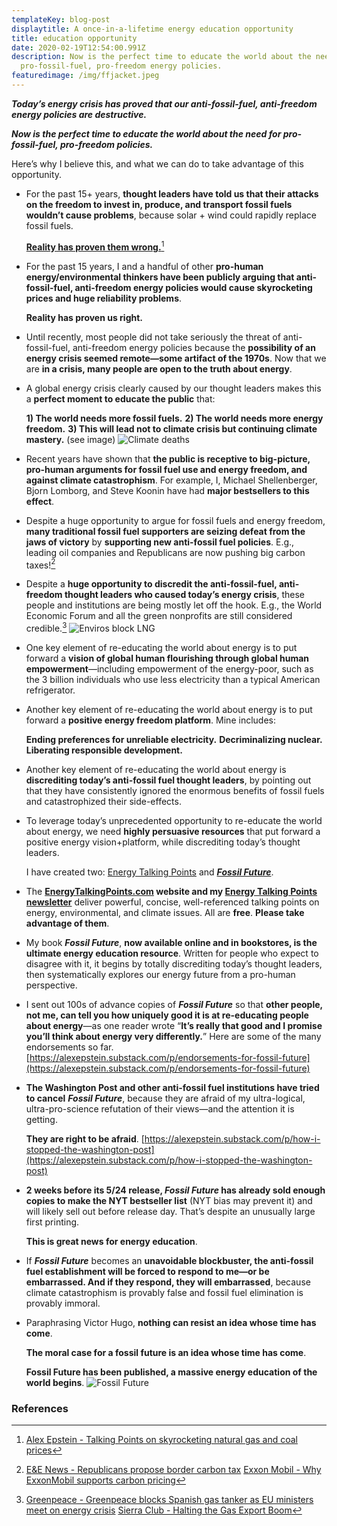 ```yaml
---
templateKey: blog-post
displaytitle: A once-in-a-lifetime energy education opportunity
title: education opportunity
date: 2020-02-19T12:54:00.991Z
description: Now is the perfect time to educate the world about the need for
  pro-fossil-fuel, pro-freedom energy policies.
featuredimage: /img/ffjacket.jpeg
---
```

***Today’s energy crisis has proved that our anti-fossil-fuel, anti-freedom energy policies are destructive.***

***Now is the perfect time to educate the world about the need for pro-fossil-fuel, pro-freedom policies.***

Here’s why I believe this, and what we can do to take advantage of this opportunity.

- ​​For the past 15+ years, **thought leaders have told us that their attacks on the freedom to invest in, produce, and transport fossil fuels wouldn’t cause problems**, because solar + wind could rapidly replace fossil fuels.

    **[Reality has proven them wrong.](https://alexepstein.substack.com/p/talking-points-on-skyrocketing-natural)**[^1]

- For the past 15 years, I and a handful of other **pro-human energy/environmental thinkers have been publicly arguing that anti-fossil-fuel, anti-freedom energy policies would cause skyrocketing prices and huge reliability problems**.

    **Reality has proven us right.**

- Until recently, most people did not take seriously the threat of anti-fossil-fuel, anti-freedom energy policies because the **possibility of an energy crisis seemed remote—some artifact of the 1970s**. Now that we are **in a crisis, many people are open to the truth about energy**.

- A global energy crisis clearly caused by our thought leaders makes this a **perfect moment to educate the public** that:

    **1) The world needs more fossil fuels.**
    **2) The world needs more energy freedom.**
    **3) This will lead not to climate crisis but continuing climate mastery.** (see image)
![Climate deaths](/img/art-03-more-fossil-fuel-use-plummeting-climate-related-disaster-deaths.png)

- Recent years have shown that **the public is receptive to big-picture, pro-human arguments for fossil fuel use and energy freedom, and against climate catastrophism**. For example, I, Michael Shellenberger, Bjorn Lomborg, and Steve Koonin have had **major bestsellers to this effect**.

- Despite a huge opportunity to argue for fossil fuels and energy freedom, **many traditional fossil fuel supporters are seizing defeat from the jaws of victory** by **supporting new anti-fossil fuel policies**. E.g., leading oil companies and Republicans are now pushing big carbon taxes![^2]

- Despite a **huge opportunity to discredit the anti-fossil-fuel, anti-freedom thought leaders who caused today’s energy crisis**, these people and institutions are being mostly let off the hook. E.g., the World Economic Forum and all the green nonprofits are still considered credible.[^3]
![Enviros block LNG](/img/lngblockade.png)

- One key element of re-educating the world about energy is to put forward a **vision of global human flourishing through global human empowerment**—including empowerment of the energy-poor, such as the 3 billion individuals who use less electricity than a typical American refrigerator.

- Another key element of re-educating the world about energy is to put forward a **positive energy freedom platform**. Mine includes:

    **Ending preferences for unreliable electricity.**
    **Decriminalizing nuclear.**
    **Liberating responsible development.**

- Another key element of re-educating the world about energy is **discrediting today’s anti-fossil fuel thought leaders**, by pointing out that they have consistently ignored the enormous benefits of fossil fuels and catastrophized their side-effects.

- To leverage today’s unprecedented opportunity to re-educate the world about energy, we need **highly persuasive resources** that put forward a positive energy vision+platform, while discrediting today’s thought leaders.

    I have created two: [Energy Talking Points](https://energytalkingpoints.com/) and ***[Fossil Future](https://www.amazon.com/dp/0593420411/)***.

- The **[EnergyTalkingPoints.com](https://energytalkingpoints.com/) website and my [Energy Talking Points newsletter](https://alexepstein.substack.com/)** deliver powerful, concise, well-referenced talking points on energy, environmental, and climate issues. All are **free**. **Please take advantage of them**.

- My book ***Fossil Future***, **now available online and in bookstores, is the ultimate energy education resource**. Written for people who expect to disagree with it, it begins by totally discrediting today’s thought leaders, then systematically explores our energy future from a pro-human perspective.

- I sent out 100s of advance copies of ***Fossil Future*** so that **other people, not me, can tell you how uniquely good it is at re-educating people about energy**—as one reader wrote “**It’s really that good and I promise you’ll think about energy very differently.**” Here are some of the many endorsements so far.
    [https://alexepstein.substack.com/p/endorsements-for-fossil-future](https://alexepstein.substack.com/p/endorsements-for-fossil-future)

- **The Washington Post and other anti-fossil fuel institutions have tried to cancel** ***Fossil Future***, because they are afraid of my ultra-logical, ultra-pro-science refutation of their views—and the attention it is getting.

    **They are right to be afraid**.
    [https://alexepstein.substack.com/p/how-i-stopped-the-washington-post](https://alexepstein.substack.com/p/how-i-stopped-the-washington-post)

- **2 weeks before its 5/24 release, ***Fossil Future*** has already sold enough copies to make the NYT bestseller list** (NYT bias may prevent it) and will likely sell out before release day. That’s despite an unusually large first printing.

    **This is great news for energy education**.

- If ***Fossil Future*** becomes an **unavoidable blockbuster, the anti-fossil fuel establishment will be forced to respond to me—or be embarrassed. And if they respond, they will embarrassed**, because climate catastrophism is provably false and fossil fuel elimination is provably immoral.

- Paraphrasing Victor Hugo, **nothing can resist an idea whose time has come**.

    **The moral case for a fossil future is an idea whose time has come**.

    **Fossil Future has been published, a massive energy education of the world begins**.
![Fossil Future](/img/ffjacket.jpeg)


### References

[^1]: [Alex Epstein - Talking Points on skyrocketing natural gas and coal prices](https://alexepstein.substack.com/p/talking-points-on-skyrocketing-natural)

[^2]:
    [E&E News - Republicans propose border carbon tax](https://www.eenews.net/articles/republicans-propose-border-carbon-tax/)
    [Exxon Mobil - Why ExxonMobil supports carbon pricing](https://energyfactor.exxonmobil.com/perspectives/supports-carbon-pricing/)

[^3]:
    [Greenpeace - Greenpeace blocks Spanish gas tanker as EU ministers meet on energy crisis](https://www.greenpeace.org/eu-unit/issues/climate-energy/45886/greenpeace-blocks-spanish-gas-tanker-as-eu-ministers-meet-on-energy-crisis/)
    [Sierra Club - Halting the Gas Export Boom](https://www.sierraclub.org/sierra/2021-6-winter/feature/halting-gas-export-boom)